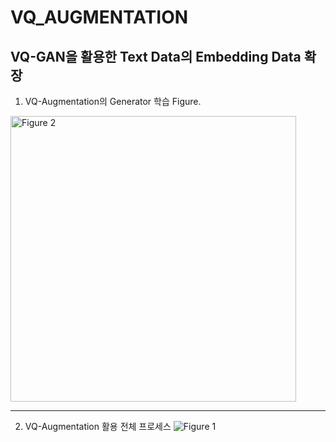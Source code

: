 # VQ_AUGMENTATION
VQ-GAN을 활용한 Text Data의 Embedding Data 확장
---
1. VQ-Augmentation의 Generator 학습 Figure.
<img width="457" alt="Figure 2" src="https://github.com/bobospark/VQ_AUGMENTATION/assets/118425851/9af00a1b-9c7b-4e57-9740-8fe64a690a88">


---
2. VQ-Augmentation 활용 전체 프로세스
![Figure 1](https://github.com/bobospark/VQ_AUGMENTATION/assets/118425851/a0ab9969-52ec-41f1-8202-3e7097bebfa0)

